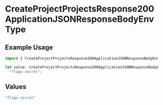 # CreateProjectProjectsResponse200ApplicationJSONResponseBodyEnvType

## Example Usage

```typescript
import { CreateProjectProjectsResponse200ApplicationJSONResponseBodyEnvType } from "@vercel/sdk/models/operations/createproject.js";

let value: CreateProjectProjectsResponse200ApplicationJSONResponseBodyEnvType =
  "flags-secret";
```

## Values

```typescript
"flags-secret"
```